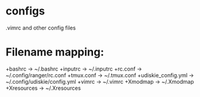 # configs
.vimrc and other config files

# Filename mapping:

+bashrc -> ~/.bashrc
+inputrc -> ~/.inputrc
+rc.conf -> ~/.config/ranger/rc.conf
+tmux.conf -> ~/.tmux.conf
+udiskie_config.yml -> ~/.config/udiskie/config.yml
+vimrc -> ~/.vimrc
+Xmodmap -> ~/.Xmodmap
+Xresources -> ~/.Xresources
